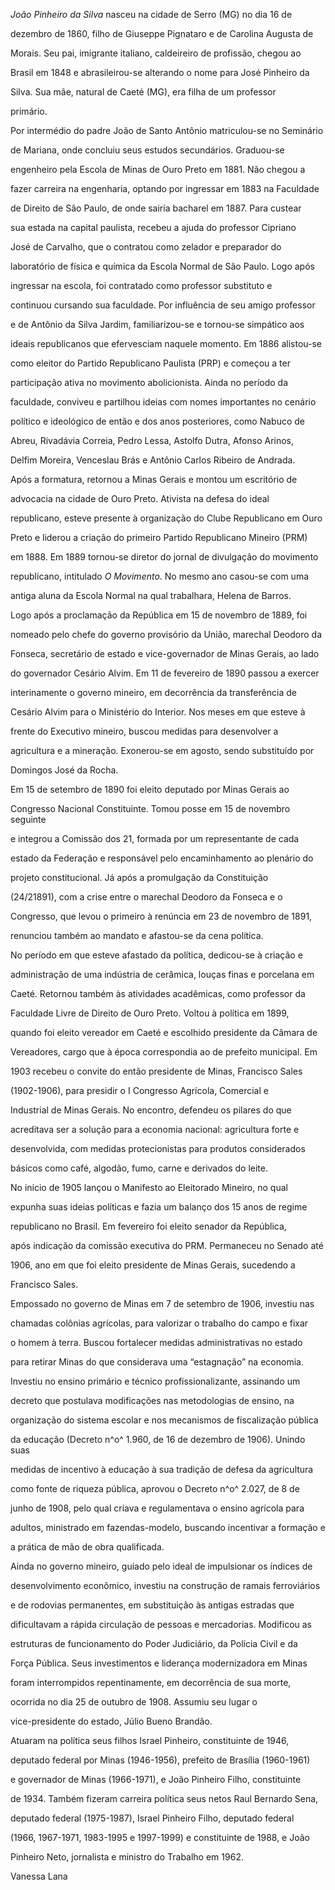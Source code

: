 

*João Pinheiro da Silva* nasceu na cidade de Serro (MG) no dia 16 de

dezembro de 1860, filho de Giuseppe Pignataro e de Carolina Augusta de

Morais. Seu pai, imigrante italiano, caldeireiro de profissão, chegou ao

Brasil em 1848 e abrasileirou-se alterando o nome para José Pinheiro da

Silva. Sua mãe, natural de Caeté (MG), era filha de um professor

primário.



Por intermédio do padre João de Santo Antônio matriculou-se no Seminário

de Mariana, onde concluiu seus estudos secundários. Graduou-se

engenheiro pela Escola de Minas de Ouro Preto em 1881. Não chegou a

fazer carreira na engenharia, optando por ingressar em 1883 na Faculdade

de Direito de São Paulo, de onde sairia bacharel em 1887. Para custear

sua estada na capital paulista, recebeu a ajuda do professor Cipriano

José de Carvalho, que o contratou como zelador e preparador do

laboratório de física e química da Escola Normal de São Paulo. Logo após

ingressar na escola, foi contratado como professor substituto e

continuou cursando sua faculdade. Por influência de seu amigo professor

e de Antônio da Silva Jardim, familiarizou-se e tornou-se simpático aos

ideais republicanos que efervesciam naquele momento. Em 1886 alistou-se

como eleitor do Partido Republicano Paulista (PRP) e começou a ter

participação ativa no movimento abolicionista. Ainda no período da

faculdade, conviveu e partilhou ideias com nomes importantes no cenário

político e ideológico de então e dos anos posteriores, como Nabuco de

Abreu, Rivadávia Correia, Pedro Lessa, Astolfo Dutra, Afonso Arinos,

Delfim Moreira, Venceslau Brás e Antônio Carlos Ribeiro de Andrada.



Após a formatura, retornou a Minas Gerais e montou um escritório de

advocacia na cidade de Ouro Preto. Ativista na defesa do ideal

republicano, esteve presente à organização do Clube Republicano em Ouro

Preto e liderou a criação do primeiro Partido Republicano Mineiro (PRM)

em 1888. Em 1889 tornou-se diretor do jornal de divulgação do movimento

republicano, intitulado *O Movimento*. No mesmo ano casou-se com uma

antiga aluna da Escola Normal na qual trabalhara, Helena de Barros.



Logo após a proclamação da República em 15 de novembro de 1889, foi

nomeado pelo chefe do governo provisório da União, marechal Deodoro da

Fonseca, secretário de estado e vice-governador de Minas Gerais, ao lado

do governador Cesário Alvim. Em 11 de fevereiro de 1890 passou a exercer

interinamente o governo mineiro, em decorrência da transferência de

Cesário Alvim para o Ministério do Interior. Nos meses em que esteve à

frente do Executivo mineiro, buscou medidas para desenvolver a

agricultura e a mineração. Exonerou-se em agosto, sendo substituído por

Domingos José da Rocha.



Em 15 de setembro de 1890 foi eleito deputado por Minas Gerais ao

Congresso Nacional Constituinte. Tomou posse em 15 de novembro seguinte

e integrou a Comissão dos 21, formada por um representante de cada

estado da Federação e responsável pelo encaminhamento ao plenário do

projeto constitucional. Já após a promulgação da Constituição

(24/21891), com a crise entre o marechal Deodoro da Fonseca e o

Congresso, que levou o primeiro à renúncia em 23 de novembro de 1891,

renunciou também ao mandato e afastou-se da cena política.



No período em que esteve afastado da política, dedicou-se à criação e

administração de uma indústria de cerâmica, louças finas e porcelana em

Caeté. Retornou também às atividades acadêmicas, como professor da

Faculdade Livre de Direito de Ouro Preto. Voltou à política em 1899,

quando foi eleito vereador em Caeté e escolhido presidente da Câmara de

Vereadores, cargo que à época correspondia ao de prefeito municipal. Em

1903 recebeu o convite do então presidente de Minas, Francisco Sales

(1902-1906), para presidir o I Congresso Agrícola, Comercial e

Industrial de Minas Gerais. No encontro, defendeu os pilares do que

acreditava ser a solução para a economia nacional: agricultura forte e

desenvolvida, com medidas protecionistas para produtos considerados

básicos como café, algodão, fumo, carne e derivados do leite.



No início de 1905 lançou o Manifesto ao Eleitorado Mineiro, no qual

expunha suas ideias políticas e fazia um balanço dos 15 anos de regime

republicano no Brasil. Em fevereiro foi eleito senador da República,

após indicação da comissão executiva do PRM. Permaneceu no Senado até

1906, ano em que foi eleito presidente de Minas Gerais, sucedendo a

Francisco Sales.



Empossado no governo de Minas em 7 de setembro de 1906, investiu nas

chamadas colônias agrícolas, para valorizar o trabalho do campo e fixar

o homem à terra. Buscou fortalecer medidas administrativas no estado

para retirar Minas do que considerava uma “estagnação” na economia.

Investiu no ensino primário e técnico profissionalizante, assinando um

decreto que postulava modificações nas metodologias de ensino, na

organização do sistema escolar e nos mecanismos de fiscalização pública

da educação (Decreto n^o^ 1.960, de 16 de dezembro de 1906). Unindo suas

medidas de incentivo à educação à sua tradição de defesa da agricultura

como fonte de riqueza pública, aprovou o Decreto n^o^ 2.027, de 8 de

junho de 1908, pelo qual criava e regulamentava o ensino agrícola para

adultos, ministrado em fazendas-modelo, buscando incentivar a formação e

a prática de mão de obra qualificada.



Ainda no governo mineiro, guiado pelo ideal de impulsionar os índices de

desenvolvimento econômico, investiu na construção de ramais ferroviários

e de rodovias permanentes, em substituição às antigas estradas que

dificultavam a rápida circulação de pessoas e mercadorias. Modificou as

estruturas de funcionamento do Poder Judiciário, da Polícia Civil e da

Força Pública. Seus investimentos e liderança modernizadora em Minas

foram interrompidos repentinamente, em decorrência de sua morte,

ocorrida no dia 25 de outubro de 1908. Assumiu seu lugar o

vice-presidente do estado, Júlio Bueno Brandão.



Atuaram na política seus filhos Israel Pinheiro, constituinte de 1946,

deputado federal por Minas (1946-1956), prefeito de Brasília (1960-1961)

e governador de Minas (1966-1971), e João Pinheiro Filho, constituinte

de 1934. Também fizeram carreira política seus netos Raul Bernardo Sena,

deputado federal (1975-1987), Israel Pinheiro Filho, deputado federal

(1966, 1967-1971, 1983-1995 e 1997-1999) e constituinte de 1988, e João

Pinheiro Neto, jornalista e ministro do Trabalho em 1962.



Vanessa Lana



